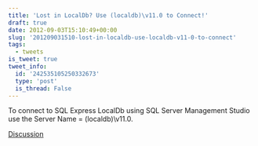 ```yaml
---
title: 'Lost in LocalDb? Use (localdb)\v11.0 to Connect!'
draft: true
date: 2012-09-03T15:10:49+00:00
slug: '201209031510-lost-in-localdb-use-localdb-v11-0-to-connect'
tags:
  - tweets
is_tweet: true
tweet_info:
  id: '242535105250332673'
  type: 'post'
  is_thread: False
---
```




To connect to SQL Express LocalDb using SQL Server Management Studio use the Server Name = (localdb)\v11.0.

[Discussion](https://x.com/sytelus/status/242535105250332673)

